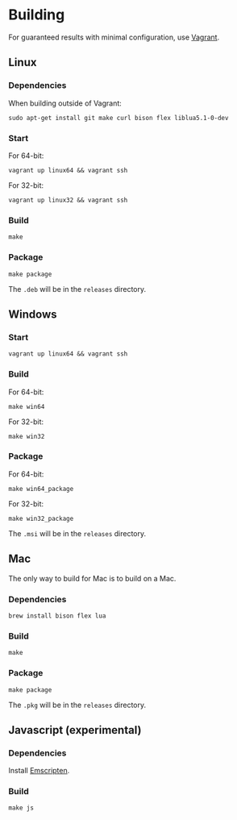 # Building

For guaranteed results with minimal configuration, use
[Vagrant](https://www.vagrantup.com/).

## Linux

### Dependencies

When building outside of Vagrant:

```text
sudo apt-get install git make curl bison flex liblua5.1-0-dev
```

### Start

For 64-bit:

```text
vagrant up linux64 && vagrant ssh
```

For 32-bit:

```text
vagrant up linux32 && vagrant ssh
```

### Build

```text
make
```

### Package

```text
make package
```

The `.deb` will be in the `releases` directory.

## Windows

### Start

```text
vagrant up linux64 && vagrant ssh
```

### Build

For 64-bit:

```text
make win64
```

For 32-bit:

```text
make win32
```

### Package

For 64-bit:

```text
make win64_package
```

For 32-bit:

```text
make win32_package
```

The `.msi` will be in the `releases` directory.

## Mac

The only way to build for Mac is to build on a Mac.

### Dependencies

```text
brew install bison flex lua
```

### Build

```text
make
```

### Package

```text
make package
```

The `.pkg` will be in the `releases` directory.

## Javascript (experimental)

### Dependencies

Install [Emscripten](http://kripken.github.io/emscripten-site/).

### Build

```text
make js
```
